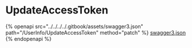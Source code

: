 # UpdateAccessToken

{% openapi src="../../../../.gitbook/assets/swagger3.json" path="/UserInfo/UpdateAccessToken" method="patch" %}
[swagger3.json](../../../../.gitbook/assets/swagger3.json)
{% endopenapi %}
